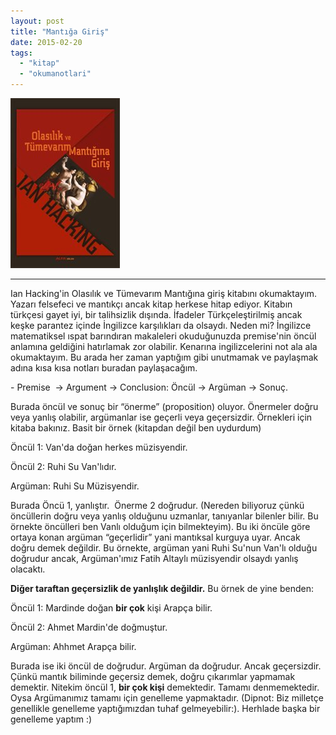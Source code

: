 ```yaml
---
layout: post
title: "Mantığa Giriş"
date: 2015-02-20
tags: 
  - "kitap"
  - "okumanotlari"
---
```


![](/images/tumblr_inline_nk39m9Hirp1r4exmc.jpg)

* * *

Ian Hacking'in Olasılık ve Tümevarım Mantığına giriş kitabını okumaktayım. Yazarı felsefeci ve mantıkçı ancak kitap herkese hitap ediyor. Kitabın türkçesi gayet iyi, bir talihsizlik dışında. İfadeler Türkçeleştirilmiş ancak keşke parantez içinde İngilizce karşılıkları da olsaydı. Neden mi? İngilizce matematiksel ıspat barındıran makaleleri okuduğunuzda premise'nin öncül anlamına geldiğini hatırlamak zor olabilir. Kenarına ingilizcelerini not ala ala okumaktayım. Bu arada her zaman yaptığım gibi unutmamak ve paylaşmak adına kısa kısa notları buradan paylaşacağım.

\- Premise  -> Argument -> Conclusion: Öncül -> Argüman -> Sonuç.

Burada öncül ve sonuç bir “önerme” (proposition) oluyor. Önermeler doğru veya yanlış olabilir, argümanlar ise geçerli veya geçersizdir. Örnekleri için kitaba bakınız. Basit bir örnek (kitapdan değil ben uydurdum) 

Öncül 1: Van'da doğan herkes müzisyendir.

Öncül 2: Ruhi Su Van'lıdır.

Argüman: Ruhi Su Müzisyendir.

Burada Öncü 1, yanlıştır.  Önerme 2 doğrudur. (Nereden biliyoruz çünkü öncüllerin doğru veya yanlış olduğunu uzmanlar, tanıyanlar bilenler bilir. Bu örnekte öncülleri ben Vanlı olduğum için bilmekteyim). Bu iki öncüle göre ortaya konan argüman “geçerlidir” yani mantıksal kurguya uyar. Ancak doğru demek değildir. Bu örnekte, argüman yani Ruhi Su'nun Van'lı olduğu doğrudur ancak, Argüman'ımız Fatih Altaylı müzisyendir olsaydı yanlış olacaktı.

**Diğer taraftan geçersizlik de yanlışlık değildir.** Bu örnek de yine benden:

Öncül 1: Mardinde doğan **bir çok** kişi Arapça bilir.

Öncül 2: Ahmet Mardin'de doğmuştur.

Argüman: Ahhmet Arapça bilir.

Burada ise iki öncül de doğrudur. Argüman da doğrudur. Ancak geçersizdir. Çünkü mantık biliminde geçersiz demek, doğru çıkarımlar yapmamak demektir. Nitekim öncül 1, **bir çok kişi** demektedir. Tamamı denmemektedir. Oysa Argümanımız tamamı için genelleme yapmaktadır. (Dipnot: Biz milletçe genellikle genelleme yaptığımızdan tuhaf gelmeyebilir:). Herhlade başka bir genelleme yaptım :)
